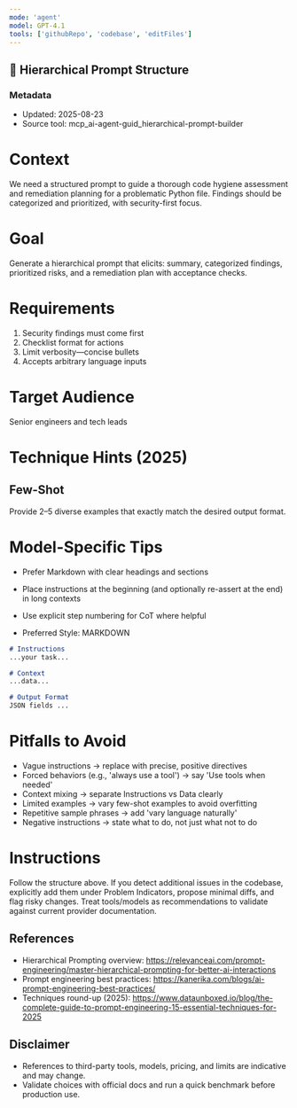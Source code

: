 ```yaml
---
mode: 'agent'
model: GPT-4.1
tools: ['githubRepo', 'codebase', 'editFiles']
---
```

## 🧭 Hierarchical Prompt Structure

### Metadata
- Updated: 2025-08-23
- Source tool: mcp_ai-agent-guid_hierarchical-prompt-builder

# Context
We need a structured prompt to guide a thorough code hygiene assessment and remediation planning for a problematic Python file. Findings should be categorized and prioritized, with security-first focus.

# Goal
Generate a hierarchical prompt that elicits: summary, categorized findings, prioritized risks, and a remediation plan with acceptance checks.

# Requirements
1. Security findings must come first
2. Checklist format for actions
3. Limit verbosity—concise bullets
4. Accepts arbitrary language inputs

# Target Audience
Senior engineers and tech leads

# Technique Hints (2025)

## Few-Shot
Provide 2–5 diverse examples that exactly match the desired output format.
# Model-Specific Tips

- Prefer Markdown with clear headings and sections
- Place instructions at the beginning (and optionally re-assert at the end) in long contexts
- Use explicit step numbering for CoT where helpful

- Preferred Style: MARKDOWN

```md
# Instructions
...your task...

# Context
...data...

# Output Format
JSON fields ...
```

# Pitfalls to Avoid

- Vague instructions → replace with precise, positive directives
- Forced behaviors (e.g., 'always use a tool') → say 'Use tools when needed'
- Context mixing → separate Instructions vs Data clearly
- Limited examples → vary few-shot examples to avoid overfitting
- Repetitive sample phrases → add 'vary language naturally'
- Negative instructions → state what to do, not just what not to do

# Instructions
Follow the structure above. If you detect additional issues in the codebase, explicitly add them under Problem Indicators, propose minimal diffs, and flag risky changes. Treat tools/models as recommendations to validate against current provider documentation.

## References
- Hierarchical Prompting overview: https://relevanceai.com/prompt-engineering/master-hierarchical-prompting-for-better-ai-interactions
- Prompt engineering best practices: https://kanerika.com/blogs/ai-prompt-engineering-best-practices/
- Techniques round-up (2025): https://www.dataunboxed.io/blog/the-complete-guide-to-prompt-engineering-15-essential-techniques-for-2025


## Disclaimer
- References to third-party tools, models, pricing, and limits are indicative and may change.
- Validate choices with official docs and run a quick benchmark before production use.
